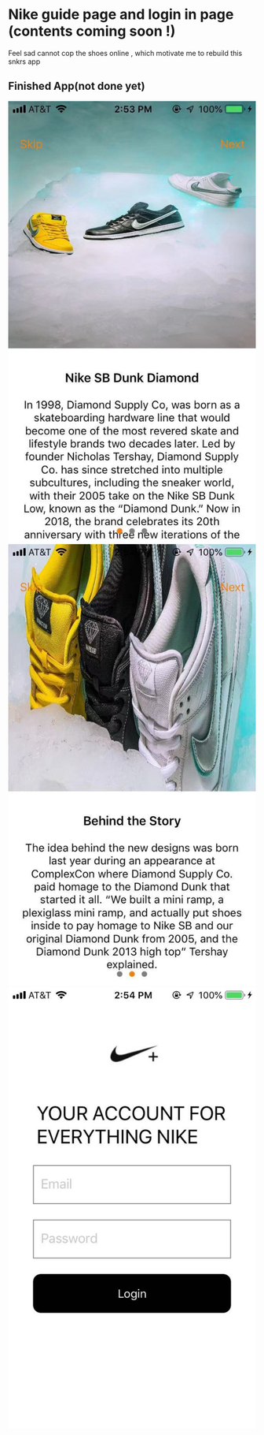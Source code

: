 # Nike guide page and login in page (contents coming soon !)
Feel sad cannot cop the shoes online , which motivate me to rebuild this snkrs app

## Finished App(not done yet)
![Finished App](https://github.com/RobinHe0212/PageGuide/blob/master/PageGuide/Assets.xcassets/snkrs0.jpeg)
![Finished App](https://github.com/RobinHe0212/PageGuide/blob/master/PageGuide/Assets.xcassets/snkrs1.jpeg)
![Finished App](https://github.com/RobinHe0212/PageGuide/blob/master/PageGuide/Assets.xcassets/snkrs2.jpeg)
